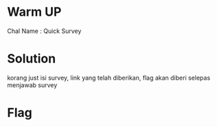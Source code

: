 # Warm UP
Chal Name : Quick Survey

# Solution
korang just isi survey, link yang telah diberikan,
flag akan diberi selepas menjawab survey

# Flag